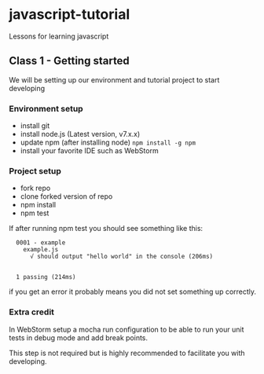 # javascript-tutorial
Lessons for learning javascript

## Class 1 - Getting started
We will be setting up our environment and tutorial project to start developing 

### Environment setup
- install git
- install node.js (Latest version, v7.x.x)
- update npm (after installing node) `npm install -g npm`
- install your favorite IDE such as WebStorm

### Project setup
- fork repo
- clone forked version of repo
- npm install
- npm test

If after running npm test you should see something like this:

```
  0001 - example
    example.js
      √ should output "hello world" in the console (206ms)


  1 passing (214ms)

```

if you get an error it probably means you did not set something up correctly.

### Extra credit
In WebStorm setup a mocha run configuration to be able to run your unit tests in debug mode and add break points.

This step is not required but is highly recommended to facilitate you with developing.